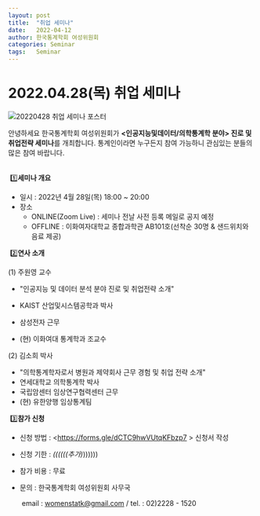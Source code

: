 ```yaml
---
layout: post
title:  "취업 세미나"
date:   2022-04-12 
author: 한국통계학회 여성위원회
categories: Seminar
tags:	Seminar
---
```




# 2022.04.28(목) 취업 세미나

![20220428 취업 세미나 포스터](https://user-images.githubusercontent.com/102566499/162994071-de0fb289-691e-4a40-a203-687e75ae749f.png)





안녕하세요 한국통계학회 여성위원회가 **<인공지능및데이터/의학통계학 분야> 진로 및 취업전략 세미나**를 개최합니다. 통계인이라면 누구든지 참여 가능하니 관심있는 분들의 많은 참여 바랍니다. <br><br>

​	1️⃣**세미나 개요**

- 일시 : 2022년 4월 28일(목) 18:00 ~ 20:00
- 장소 
     - ONLINE(Zoom Live) : 세미나 전날 사전 등록 메일로 공지 예정
  - OFFLINE : 이화여자대학교 종합과학관 AB101호(선착순 30명 & 샌드위치와 음료 제공) <br>

​	2️⃣**연사 소개**

(1) 주원영 교수

- "인공지능 및 데이터 분석 분야 진로 및 취업전략 소개"

- KAIST 산업및시스템공학과 박사
- 삼성전자 근무
- (현) 이화여대 통계학과 조교수

(2) 김소희 박사 
 - "의학통계학자로서 병원과 제약회사 근무 경험 및 취업 전략 소개"
 - 연세대학교 의학통계학 박사
 - 국립암센터 임상연구협력센터 근무
 - (현) 유한양행 임상통계팀<br>



​	3️⃣**참가 신청**

  - 신청 방법 : <https://forms.gle/dCTC9hwVUtqKFbzp7 > 신청서 작성

  - 신청 기한 : *((((((추가)*))))))

  - 참가 비용 : 무료

  - 문의 : 한국통계학회 여성위원회 사무국

    ​           email : womenstatk@gmail.com / tel. : 02)2228 - 1520

